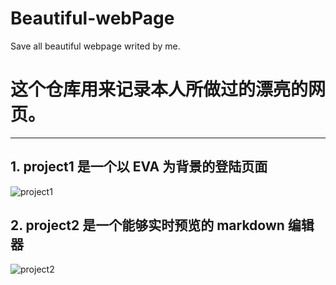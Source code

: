 # Beautiful-webPage
Save all beautiful webpage writed by me.

# 这个仓库用来记录本人所做过的漂亮的网页。
--- 

## 1. project1 是一个以 EVA 为背景的登陆页面
![project1](https://note.youdao.com/yws/api/personal/file/WEBed23fb8a1dd0fc93acc02e327ede6aaa?method=download&shareKey=3ea8a056b86dbbe5b97a70b5ba3359c3)

## 2. project2 是一个能够实时预览的 markdown 编辑器
![project2](https://note.youdao.com/yws/api/personal/file/WEB3e3d9fcebffd32ab514403046a35dbc3?method=download&shareKey=3be3a147053131cbb55d5d0f876f5234)
